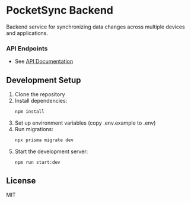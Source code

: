 # PocketSync Backend

Backend service for synchronizing data changes across multiple devices and applications.

### API Endpoints
- See [API Documentation](https://api.pocketsync.dev/api)

## Development Setup

1. Clone the repository
2. Install dependencies:
   ```bash
   npm install
   ```
3. Set up environment variables (copy .env.example to .env)
4. Run migrations:
   ```bash
   npx prisma migrate dev
   ```
5. Start the development server:
   ```bash
   npm run start:dev
   ```

## License

MIT